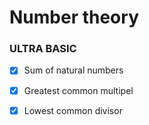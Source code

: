 # Number theory #

### ULTRA BASIC ###

- [x] Sum of natural numbers
- [x] Greatest common multipel 
- [x] Lowest common divisor

